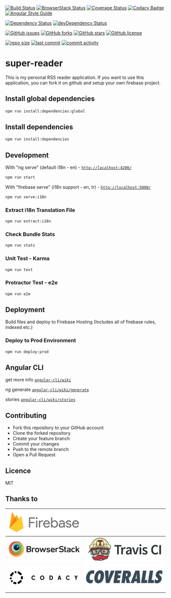 [![Build Status](https://travis-ci.org/supermurat/super-reader.svg?branch=master)](https://travis-ci.org/supermurat/super-reader)
[![BrowserStack Status](https://automate.browserstack.com/badge.svg?badge_key=dE92a1lOcnZxMG9NMll2SDIzZzlEZmxBNjNUaFBzeXQrTnFEdWRKSW1iaz0tLVZucm5qLzFtQmlWVVYwQ2VmeWtBSXc9PQ==--c37874dfcb66631639e45a22460ff76a244ba707)](https://automate.browserstack.com/public-build/dE92a1lOcnZxMG9NMll2SDIzZzlEZmxBNjNUaFBzeXQrTnFEdWRKSW1iaz0tLVZucm5qLzFtQmlWVVYwQ2VmeWtBSXc9PQ==--c37874dfcb66631639e45a22460ff76a244ba707)
[![Coverage Status](https://coveralls.io/repos/github/supermurat/super-reader/badge.svg?branch=master)](https://coveralls.io/github/supermurat/super-reader?branch=master)
[![Codacy Badge](https://api.codacy.com/project/badge/Grade/b86f0a97369148a79b87818359dd0aa9)](https://www.codacy.com/manual/supermurat/super-reader?utm_source=github.com&amp;utm_medium=referral&amp;utm_content=supermurat/super-reader&amp;utm_campaign=Badge_Grade)
[![Angular Style Guide](https://mgechev.github.io/angular2-style-guide/images/badge.svg)](https://angular.io/styleguide)

[![Dependency Status](https://david-dm.org/supermurat/super-reader.svg)](https://david-dm.org/supermurat/super-reader)
[![devDependency Status](https://david-dm.org/supermurat/super-reader/dev-status.svg)](https://david-dm.org/supermurat/super-reader?type=dev)

[![GitHub issues](https://img.shields.io/github/issues/supermurat/super-reader.svg)](https://github.com/supermurat/super-reader/issues)
[![GitHub forks](https://img.shields.io/github/forks/supermurat/super-reader.svg)](https://github.com/supermurat/super-reader/network)
[![GitHub stars](https://img.shields.io/github/stars/supermurat/super-reader.svg)](https://github.com/supermurat/super-reader/stargazers)
[![GitHub license](https://img.shields.io/github/license/supermurat/super-reader.svg)](https://github.com/supermurat/super-reader/blob/master/LICENSE)

[![repo size](https://img.shields.io/github/repo-size/supermurat/super-reader.svg)](https://github.com/supermurat/super-reader)
[![last commit](https://img.shields.io/github/last-commit/supermurat/super-reader.svg)](https://github.com/supermurat/super-reader/commits/master)
[![commit activity](https://img.shields.io/github/commit-activity/w/supermurat/super-reader.svg)](https://github.com/supermurat/super-reader/commits/master)

# super-reader
This is my personal RSS reader application. 
If you want to use this application, 
you can fork it on github 
and setup your own firebase project.

## Install global dependencies
```sh
npm run install:dependencies:global
```

## Install dependencies
```sh
npm run install:dependencies
```

## Development
With "ng serve" (default i18n - en) - [`http://localhost:4200/`](http://localhost:4200/)
```sh
npm run start
```
With "firebase serve" (i18n support - en, tr) - [`http://localhost:5000/`](http://localhost:5000/)
```sh
npm run serve:i18n
```

### Extract i18n Translation File
```sh
npm run extract:i18n
```

### Check Bundle Stats
```sh
npm run stats
```

### Unit Test - Karma
```sh
npm run test
```

### Protractor Test - e2e 
```sh
npm run e2e
```

## Deployment

Build files and deploy to Firebase Hosting 
(Includes all of firebase rules, indexed etc.)
### Deploy to Prod Environment
```sh
npm run deploy:prod
```

## Angular CLI
get more info [`angular-cli/wiki`](https://github.com/angular/angular-cli/wiki)

ng generate [`angular-cli/wiki/generate`](https://github.com/angular/angular-cli/wiki/generate)

stories [`angular-cli/wiki/stories`](https://github.com/angular/angular-cli/wiki/stories)

## Contributing
- Fork this repository to your GitHub account
- Clone the forked repository
- Create your feature branch
- Commit your changes
- Push to the remote branch
- Open a Pull Request

## Licence

MIT

## Thanks to
| [![firebase](/docs/images/firebase.png "firebase")](https://firebase.google.com/)              | &nbsp;                                                                             |
| ---                                                                                            | ---                                                                                |
| [![browserstack](/docs/images/browserstack.png "browserstack")](https://www.browserstack.com/) | [![travis-ci](/docs/images/travis-ci.png "travis-ci")](https://www.travis-ci.org/) |
| [![codacy](/docs/images/codacy.png "codacy")](https://www.codacy.com/)                         | [![coveralls](/docs/images/coveralls.png "coveralls")](https://coveralls.io/)      |
